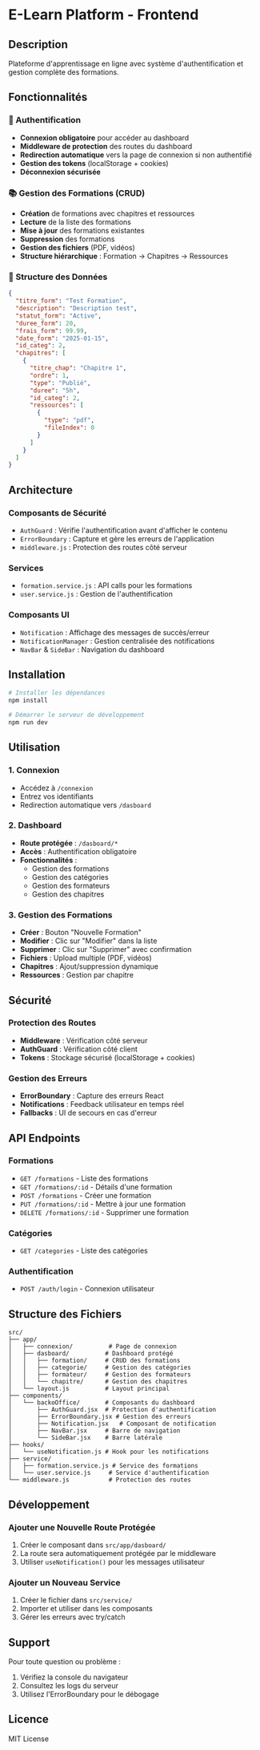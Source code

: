 # E-Learn Platform - Frontend

## Description

Plateforme d'apprentissage en ligne avec système d'authentification et gestion complète des formations.

## Fonctionnalités

### 🔐 Authentification
- **Connexion obligatoire** pour accéder au dashboard
- **Middleware de protection** des routes du dashboard
- **Redirection automatique** vers la page de connexion si non authentifié
- **Gestion des tokens** (localStorage + cookies)
- **Déconnexion sécurisée**

### 📚 Gestion des Formations (CRUD)
- **Création** de formations avec chapitres et ressources
- **Lecture** de la liste des formations
- **Mise à jour** des formations existantes
- **Suppression** des formations
- **Gestion des fichiers** (PDF, vidéos)
- **Structure hiérarchique** : Formation → Chapitres → Ressources

### 🎯 Structure des Données
```json
{
  "titre_form": "Test Formation",
  "description": "Description test",
  "statut_form": "Active",
  "duree_form": 20,
  "frais_form": 99.99,
  "date_form": "2025-01-15",
  "id_categ": 2,
  "chapitres": [
    {
      "titre_chap": "Chapitre 1",
      "ordre": 1,
      "type": "Publié",
      "duree": "5h",
      "id_categ": 2,
      "ressources": [
        {
          "type": "pdf",
          "fileIndex": 0
        }
      ]
    }
  ]
}
```

## Architecture

### Composants de Sécurité
- `AuthGuard` : Vérifie l'authentification avant d'afficher le contenu
- `ErrorBoundary` : Capture et gère les erreurs de l'application
- `middleware.js` : Protection des routes côté serveur

### Services
- `formation.service.js` : API calls pour les formations
- `user.service.js` : Gestion de l'authentification

### Composants UI
- `Notification` : Affichage des messages de succès/erreur
- `NotificationManager` : Gestion centralisée des notifications
- `NavBar` & `SideBar` : Navigation du dashboard

## Installation

```bash
# Installer les dépendances
npm install

# Démarrer le serveur de développement
npm run dev
```

## Utilisation

### 1. Connexion
- Accédez à `/connexion`
- Entrez vos identifiants
- Redirection automatique vers `/dasboard`

### 2. Dashboard
- **Route protégée** : `/dasboard/*`
- **Accès** : Authentification obligatoire
- **Fonctionnalités** :
  - Gestion des formations
  - Gestion des catégories
  - Gestion des formateurs
  - Gestion des chapitres

### 3. Gestion des Formations
- **Créer** : Bouton "Nouvelle Formation"
- **Modifier** : Clic sur "Modifier" dans la liste
- **Supprimer** : Clic sur "Supprimer" avec confirmation
- **Fichiers** : Upload multiple (PDF, vidéos)
- **Chapitres** : Ajout/suppression dynamique
- **Ressources** : Gestion par chapitre

## Sécurité

### Protection des Routes
- **Middleware** : Vérification côté serveur
- **AuthGuard** : Vérification côté client
- **Tokens** : Stockage sécurisé (localStorage + cookies)

### Gestion des Erreurs
- **ErrorBoundary** : Capture des erreurs React
- **Notifications** : Feedback utilisateur en temps réel
- **Fallbacks** : UI de secours en cas d'erreur

## API Endpoints

### Formations
- `GET /formations` - Liste des formations
- `GET /formations/:id` - Détails d'une formation
- `POST /formations` - Créer une formation
- `PUT /formations/:id` - Mettre à jour une formation
- `DELETE /formations/:id` - Supprimer une formation

### Catégories
- `GET /categories` - Liste des catégories

### Authentification
- `POST /auth/login` - Connexion utilisateur

## Structure des Fichiers

```
src/
├── app/
│   ├── connexion/          # Page de connexion
│   ├── dasboard/          # Dashboard protégé
│   │   ├── formation/     # CRUD des formations
│   │   ├── categorie/     # Gestion des catégories
│   │   ├── formateur/     # Gestion des formateurs
│   │   └── chapitre/      # Gestion des chapitres
│   └── layout.js          # Layout principal
├── components/
│   └── backoOffice/       # Composants du dashboard
│       ├── AuthGuard.jsx  # Protection d'authentification
│       ├── ErrorBoundary.jsx # Gestion des erreurs
│       ├── Notification.jsx   # Composant de notification
│       ├── NavBar.jsx     # Barre de navigation
│       └── SideBar.jsx    # Barre latérale
├── hooks/
│   └── useNotification.js # Hook pour les notifications
├── service/
│   ├── formation.service.js # Service des formations
│   └── user.service.js     # Service d'authentification
└── middleware.js           # Protection des routes
```

## Développement

### Ajouter une Nouvelle Route Protégée
1. Créer le composant dans `src/app/dasboard/`
2. La route sera automatiquement protégée par le middleware
3. Utiliser `useNotification()` pour les messages utilisateur

### Ajouter un Nouveau Service
1. Créer le fichier dans `src/service/`
2. Importer et utiliser dans les composants
3. Gérer les erreurs avec try/catch

## Support

Pour toute question ou problème :
1. Vérifiez la console du navigateur
2. Consultez les logs du serveur
3. Utilisez l'ErrorBoundary pour le débogage

## Licence

MIT License
